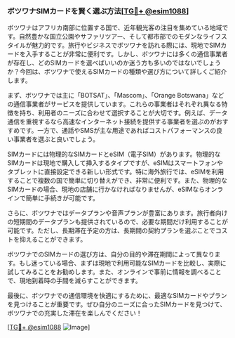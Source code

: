 ### ボツワナSIMカードを賢く選ぶ方法[[TG💪+ @esim1088](https://t.me/s/esim1088)]

ボツワナはアフリカ南部に位置する国で、近年観光客の注目を集めている地域です。自然豊かな国立公園やサファリツアー、そして都市部でのモダンなライフスタイルが魅力的です。旅行やビジネスでボツワナを訪れる際には、現地でSIMカードを入手することが非常に便利です。しかし、ボツワナには多くの通信事業者が存在し、どのSIMカードを選べばいいのか迷う方も多いのではないでしょうか？今回は、ボツワナで使えるSIMカードの種類や選び方について詳しくご紹介します。

まず、ボツワナでは主に「BOTSAT」、「Mascom」、「Orange Botswana」などの通信事業者がサービスを提供しています。これらの事業者はそれぞれ異なる特徴を持ち、利用者のニーズに合わせて選択することが大切です。例えば、データ通信を重視するなら高速なインターネット接続を提供する事業者を選ぶのがおすすめです。一方で、通話やSMSが主な用途であればコストパフォーマンスの良い事業者を選ぶと良いでしょう。

SIMカードには物理的なSIMカードとeSIM（電子SIM）があります。物理的なSIMカードは現地で購入して挿入するタイプですが、eSIMはスマートフォンやタブレットに直接設定できる新しい形式です。特に海外旅行では、eSIMを利用することで複数の国で簡単に切り替えができ、非常に便利です。また、物理的なSIMカードの場合、現地の店舗に行かなければなりませんが、eSIMならオンラインで簡単に手続きが可能です。

さらに、ボツワナではデータプランや音声プランが豊富にあります。旅行者向けの短期間のデータプランも提供されているので、必要な期間だけ利用することが可能です。ただし、長期滞在予定の方は、長期間の契約プランを選ぶことでコストを抑えることができます。

ボツワナでのSIMカードの選び方は、自分の目的や滞在期間によって異なります。もし迷っている場合、まずは現地で利用可能なSIMカードを比較し、実際に試してみることをお勧めします。また、オンラインで事前に情報を調べることで、現地到着時の手間を減らすことができます。

最後に、ボツワナでの通信環境を快適にするために、最適なSIMカードやプランを見つけることが重要です。ぜひ自分のニーズに合ったSIMカードを見つけて、ボツワナでの充実した滞在を楽しんでください！

[[TG💪+ @esim1088](https://t.me/s/esim1088) ![Image](https://i.postimg.cc/Y0z9fWf4/image.png)]